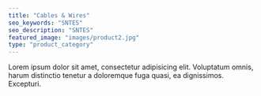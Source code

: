```yaml
---
title: "Cables & Wires"
seo_keywords: "SNTES"
seo_description: "SNTES"
featured_image: "images/product2.jpg"
type: "product_category"
---
```

Lorem ipsum dolor sit amet, consectetur adipisicing elit. Voluptatum omnis, harum distinctio tenetur a doloremque fuga quasi, ea dignissimos. Excepturi.